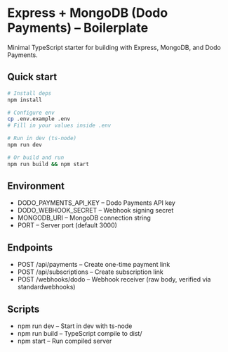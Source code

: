 # Express + MongoDB (Dodo Payments) – Boilerplate

Minimal TypeScript starter for building with Express, MongoDB, and Dodo Payments.

## Quick start

```bash
# Install deps
npm install

# Configure env
cp .env.example .env
# Fill in your values inside .env
```

```bash
# Run in dev (ts-node)
npm run dev

# Or build and run
npm run build && npm start
```

## Environment

- DODO_PAYMENTS_API_KEY – Dodo Payments API key
- DODO_WEBHOOK_SECRET – Webhook signing secret
- MONGODB_URI – MongoDB connection string
- PORT – Server port (default 3000)

## Endpoints

- POST /api/payments – Create one-time payment link
- POST /api/subscriptions – Create subscription link
- POST /webhooks/dodo – Webhook receiver (raw body, verified via standardwebhooks)

## Scripts

- npm run dev – Start in dev with ts-node
- npm run build – TypeScript compile to dist/
- npm start – Run compiled server

